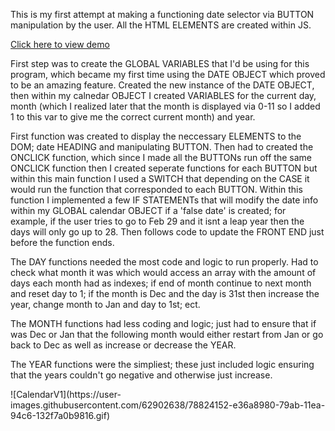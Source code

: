 This is my first attempt at making a functioning date selector via BUTTON manipulation by the user. All the HTML ELEMENTS are created within JS.

<a href="#demo">Click here to view demo</a>

First step was to create the GLOBAL VARIABLES that I'd be using for this program, which became my first time using the DATE OBJECT which proved to be an amazing feature. Created the new instance of the DATE OBJECT, then within my calnedar OBJECT I created VARIABLES for the current day, month (which I realized later that the month is displayed via 0-11 so I added 1 to this var to give me the correct current month) and year.

First function was created to display the neccessary ELEMENTS to the DOM; date HEADING and manipulating BUTTON. Then had to created the ONCLICK function, which since I made all the BUTTONs run off the same ONCLICK function then I created seperate functions for each BUTTON but within this main function I used a SWITCH that depending on the CASE it would run the function that corresponded to each BUTTON. Within this function I implemented a few IF STATEMENTs that will modify the date info within my GLOBAL calendar OBJECT if a 'false date' is created; for example, if the user tries to go to Feb 29 and it isnt a leap year then the days will only go up to 28. Then follows code to update the FRONT END just before the function ends.

The DAY functions needed the most code and logic to run properly. Had to check what month it was which would access an array with the amount of days each month had as indexes; if end of month continue to next month and reset day to 1; if the month is Dec and the day is 31st then increase the year, change month to Jan and day to 1st; ect.

The MONTH functions had less coding and logic; just had to ensure that if was Dec or Jan that the following month would either restart from Jan or go back to Dec as well as increase or decrease the YEAR.

The YEAR functions were the simpliest; these just included logic ensuring that the years couldn't go negative and otherwise just increase.

<div id="demo">
![CalendarV1](https://user-images.githubusercontent.com/62902638/78824152-e36a8980-79ab-11ea-94c6-132f7a0b9816.gif)
</div>
